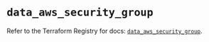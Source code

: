 # `data_aws_security_group`

Refer to the Terraform Registry for docs: [`data_aws_security_group`](https://registry.terraform.io/providers/hashicorp/aws/6.13.0/docs/data-sources/security_group).

